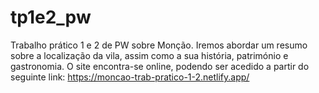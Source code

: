 # tp1e2_pw
Trabalho prático 1 e 2 de PW sobre Monção.
Iremos abordar um resumo sobre a localização da vila, assim como a sua história, património e gastronomia.
O site encontra-se online, podendo ser acedido a partir do seguinte link: https://moncao-trab-pratico-1-2.netlify.app/
